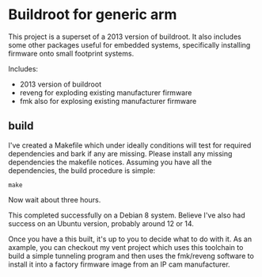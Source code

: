 # Buildroot for generic arm

This project is a superset of a 2013 version of buildroot.  It also
includes some other packages useful for embedded systems, specifically
installing firmware onto small footprint systems.

Includes:
- 2013 version of buildroot
- reveng for exploding existing manufacturer firmware
- fmk also for explosing existing manufacturer firmware

## build

I've created a Makefile which under ideally conditions will test for
required dependencies and bark if any are missing.  Please install any
missing dependencies the makefile notices.  Assuming you have all the
dependencies, the build procedure is simple:

```cd buildroot-arm;  #presumably where you downloaded this project
make
```

Now wait about three hours.

This completed successfully on a Debian 8 system.  Believe I've also
had success on an Ubuntu version, probably around 12 or 14.

Once you have a this built, it's up to you to decide what to do with
it.  As an axample, you can checkout my vent project which uses this
toolchain to build a simple tunneling program and then uses the
fmk/reveng software to install it into a factory firmware image from
an IP cam manufacturer.
